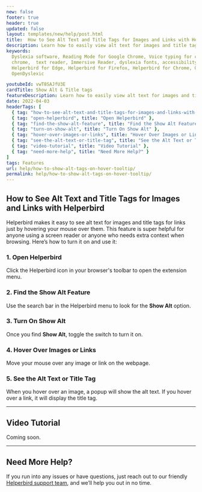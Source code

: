 ```yaml
---
new: false
footer: true
header: true
updated: false
layout: templates/new/help/post.html
title:  How to See Alt Text and Title Tags for Images and Links with Helperbird
description: Learn how to easily view alt text for images and title tags for links on any webpage using Helperbird. This guide shows you how to activate the feature and gain extra context while browsing.
keywords:
  Dyslexia software, Reading Mode for Google Chrome, Voice typing for chrome, Text to speech for
  chrome,  text reader, Immersive Reader, dyslexia fonts, accessibility software, dyslexia software,
  Helperbird for Edge, Helperbird for Firefox, Helperbird for Chrome, Opendyslexic for Chrome,
  OpenDyslexic

youtubeId: vwT8SAJfU3E
cardTitle: Show Alt & Title tags
featureDescription: Learn how to easily view alt text for images and title tags for links on any webpage using Helperbird. This guide shows you how to activate the feature and gain extra context while browsing.
date: 2022-04-03
headerTags: [
  { tag: "how-to-see-alt-text-and-title-tags-for-images-and-links-with-helperbird", title: "How to See Alt Text and Title Tags for Images and Links with Helperbird" },
  { tag: "open-helperbird", title: "Open Helperbird" },
  { tag: "find-the-show-alt-feature", title: "Find the Show Alt Feature" },
  { tag: "turn-on-show-alt", title: "Turn On Show Alt" },
  { tag: "hover-over-images-or-links", title: "Hover Over Images or Links" },
  { tag: "see-the-alt-text-or-title-tag", title: "See the Alt Text or Title Tag" },
  { tag: "video-tutorial", title: "Video Tutorial" },
  { tag: "need-more-help", title: "Need More Help?" }
]
tags: Features
url: help/how-to-show-alt-tags-on-hover-tooltip/
permalink: help/how-to-show-alt-tags-on-hover-tooltip/
---
```


## How to See Alt Text and Title Tags for Images and Links with Helperbird

Helperbird makes it easy to see alt text for images and title tags for links just by hovering your mouse over them. This feature is super helpful for anyone using a screen reader or anyone who needs extra context when browsing. Here’s how to turn it on and use it:

### 1. Open Helperbird

Click the Helperbird icon in your browser's toolbar to open the extension menu.

### 2. Find the Show Alt Feature

Use the search bar in the Helperbird menu to look for the **Show Alt** option.

### 3. Turn On Show Alt

Once you find **Show Alt**, toggle the switch to turn it on.

### 4. Hover Over Images or Links

Move your mouse over any image or link on the webpage.

### 5. See the Alt Text or Title Tag

When you hover over an image, a popup will show the alt text. If you hover over a link, it will display the title tag.

---

## Video Tutorial

Coming soon.

---

## Need More Help?

If you run into any issues or have questions, just reach out to our friendly [Helperbird support team](/support/), and we’ll help you out in no time.
